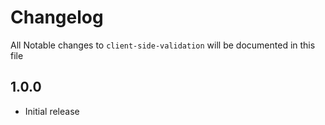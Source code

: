 # Changelog

All Notable changes to `client-side-validation` will be documented in this file

## 1.0.0
- Initial release
